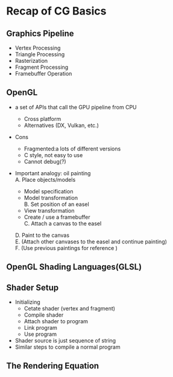 # Recap of CG Basics 

## Graphics Pipeline  

- Vertex Processing  
- Triangle Processing  
- Rasterization  
- Fragment Processing  
- Framebuffer Operation  


## OpenGL  
- a set of APIs that call the GPU pipeline from CPU  
    - Cross platform  
    - Alternatives (DX, Vulkan, etc.)  

- Cons  
    - Fragmented:a lots of different versions  
    - C style, not easy to use  
    - Cannot debug(?)

- Important analogy: oil painting  
     A. Place objects/models  
     - Model specification  
     - Model transformation  
     B. Set position of an easel
     - View transformation  
     - Create / use a framebuffer    
     C. Attach a canvas to the easel  
      
     D. Paint to the canvas  
     E. (Attach other canvases to the easel and continue painting)  
     F. (Use previous paintings for reference  )


## OpenGL Shading Languages(GLSL)  


## Shader Setup  
- Initializing  
    - Cetate shader (vertex and fragment)  
    - Compile shader  
    - Attach shader to program  
    - Link program  
    - Use program  
- Shader source is just sequence of string  
- Similar steps to compile a normal program  


## The Rendering Equation  
